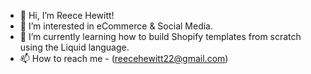 - 👋 Hi, I’m Reece Hewitt!
- 👀 I’m interested in eCommerce & Social Media.
- 🌱 I’m currently learning how to build Shopify templates from scratch using the Liquid language.
- 📫 How to reach me - (reecehewitt22@gmail.com)
